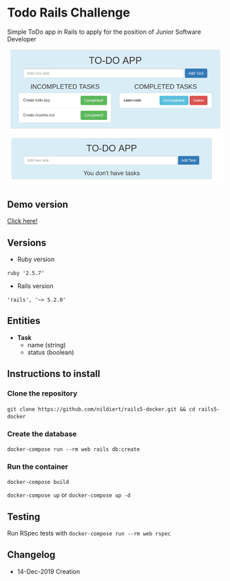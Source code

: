 # Todo Rails Challenge

Simple ToDo app in Rails to apply for the position of Junior Software Developer


![Image](https://raw.githubusercontent.com/nildiert/todo_rails_challenge/master/pics/todo_with_tasks.png)
![Image](https://raw.githubusercontent.com/nildiert/todo_rails_challenge/master/pics/you_dont_have_task.png)

## Demo version

[Click here!](https://todo-rails-challenge.herokuapp.com/)


## Versions

* Ruby version

`ruby '2.5.7'`

* Rails version

`'rails', '~> 5.2.0'`

## Entities

  * **Task**
    * name (string)
    * status (boolean)


## Instructions to install

### Clone the repository

`git clone https://github.com/nildiert/rails5-docker.git && cd rails5-docker`


### Create the database

`docker-compose run --rm web rails db:create`


### Run the container

`docker-compose build`

`docker-compose up` or `docker-compose up -d`

## Testing

Run RSpec tests with `docker-compose run --rm web rspec`


## Changelog
* 14-Dec-2019 Creation
